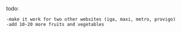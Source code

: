 todo:

    -make it work for two other websites (iga, maxi, metro, provigo)
    -add 10-20 more fruits and vegetables